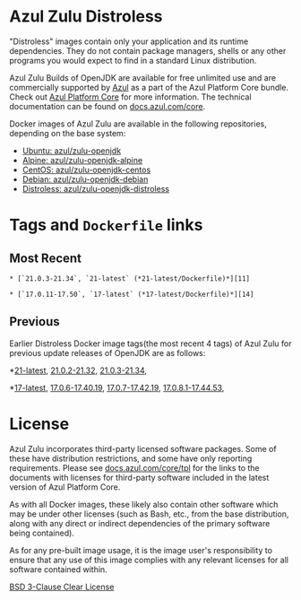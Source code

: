 Azul Zulu Distroless
====================

"Distroless" images contain only your application and its runtime dependencies. They do not contain package managers,
shells or any other programs you would expect to find in a standard Linux distribution.

Azul Zulu Builds of OpenJDK are available for free unlimited use and are commercially supported by [Azul][1] as a part of the Azul Platform Core bundle.
Check out [Azul Platform Core][2] for more information. The technical documentation can be found on [docs.azul.com/core][3].

Docker images of Azul Zulu are available in the following repositories, depending on the base system:

  * [Ubuntu: azul/zulu-openjdk][4]
  * [Alpine: azul/zulu-openjdk-alpine][5]
  * [CentOS: azul/zulu-openjdk-centos][6]
  * [Debian: azul/zulu-openjdk-debian][7]
  * [Distroless: azul/zulu-openjdk-distroless][8]

Tags and `Dockerfile` links
===========================

Most Recent
-----------



    
      
    * [`21.0.3-21.34`, `21-latest` (*21-latest/Dockerfile)*][11]
    
    * [`17.0.11-17.50`, `17-latest` (*17-latest/Dockerfile)*][14]

Previous
--------

Earlier Distroless Docker image tags(the most recent 4 tags) of Azul Zulu for previous update releases of OpenJDK are as follows:


  *[21-latest][11],
  [21.0.2-21.32][12],
  [21.0.3-21.34][13],
  
  *[17-latest][14],
  [17.0.6-17.40.19][15],
  [17.0.7-17.42.19][16],
  [17.0.8.1-17.44.53][17],
  
  
  
  
  
  License
=======

Azul Zulu incorporates third-party licensed software packages. Some of these have distribution restrictions, and some have only reporting requirements. Please see [docs.azul.com/core/tpl][9] for the links to the documents with licenses for third-party software included in the latest version of Azul Platform Core.

As with all Docker images, these likely also contain other software which may be under other licenses (such as Bash, etc., from the base distribution, along with any direct or indirect dependencies of the primary software being contained).

As for any pre-built image usage, it is the image user's responsibility to ensure that any use of this image complies with any relevant licenses for all software contained within.

[BSD 3-Clause Clear License][10]


  [1]: https://www.azul.com/
  [2]: https://www.azul.com/products/core/
  [3]: https://docs.azul.com/core/
  [4]: https://hub.docker.com/r/azul/zulu-openjdk
  [5]: https://hub.docker.com/r/azul/zulu-openjdk-alpine
  [6]: https://hub.docker.com/r/azul/zulu-openjdk-centos
  [7]: https://hub.docker.com/r/azul/zulu-openjdk-debian
  [8]: https://hub.docker.com/r/azul/zulu-openjdk-distroless
  [9]: https://docs.azul.com/core/tpl
  [10]: https://github.com/zulu-openjdk/zulu-openjdk/blob/master/LICENSE.txt


  [11]: https://github.com/zulu-openjdk/zulu-openjdk/blob/master/distroless/21-latest/Dockerfile
  [12]: https://github.com/zulu-openjdk/zulu-openjdk/blob/master/distroless/21.0.2-21.32/Dockerfile
  [13]: https://github.com/zulu-openjdk/zulu-openjdk/blob/master/distroless/21.0.3-21.34/Dockerfile
  
  [14]: https://github.com/zulu-openjdk/zulu-openjdk/blob/master/distroless/17-latest/Dockerfile
  [15]: https://github.com/zulu-openjdk/zulu-openjdk/blob/master/distroless/17.0.6-17.40.19/Dockerfile
  [16]: https://github.com/zulu-openjdk/zulu-openjdk/blob/master/distroless/17.0.7-17.42.19/Dockerfile
  [17]: https://github.com/zulu-openjdk/zulu-openjdk/blob/master/distroless/17.0.8.1-17.44.53/Dockerfile
  
  
  
  
  
  